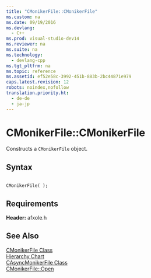 ```yaml
---
title: "CMonikerFile::CMonikerFile"
ms.custom: na
ms.date: 09/19/2016
ms.devlang: 
  - C++
ms.prod: visual-studio-dev14
ms.reviewer: na
ms.suite: na
ms.technology: 
  - devlang-cpp
ms.tgt_pltfrm: na
ms.topic: reference
ms.assetid: ef52e58c-3992-451b-883b-2bc44871e979
caps.latest.revision: 12
robots: noindex,nofollow
translation.priority.ht: 
  - de-de
  - ja-jp
---
```

# CMonikerFile::CMonikerFile
Constructs a `CMonikerFile` object.  
  
## Syntax  
  
```  
  
CMonikerFile( );  
```  
  
## Requirements  
 **Header:** afxole.h  
  
## See Also  
 [CMonikerFile Class](../vs140/CMonikerFile-Class.md)   
 [Hierarchy Chart](../vs140/Hierarchy-Chart.md)   
 [CAsyncMonikerFile Class](../vs140/CAsyncMonikerFile-Class.md)   
 [CMonikerFile::Open](../vs140/CMonikerFile--Open.md)